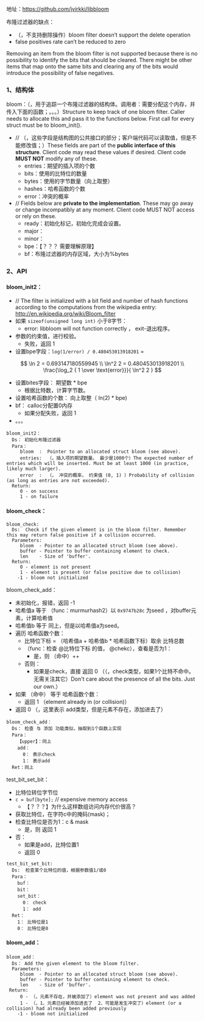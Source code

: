 地址：https://github.com/jvirkki/libbloom



布隆过滤器的缺点：

- （，不支持删除操作）bloom filter doesn’t support the delete operation
- false positives rate can’t be reduced to zero

Removing an item from the bloom filter is not supported because there is no possibility to identify the bits that should be cleared. There might be other items that map onto the same bits and clearing any of the bits would introduce the possibility of false negatives.





### 1、结构体

bloom：（，用于追踪一个布隆过滤器的结构体。调用者：需要分配这个内存，并传入下面的函数；。。。）Structure to keep track of one bloom filter.  Caller needs to allocate this and pass it to the functions below. First call for every struct must be to bloom_init().

- // （，这些字段是结构图的公共接口的部分；客户端代码可以读取值，但是不能修改值；）These fields are part of the **public interface of this structure**. Client code may read these values if desired. Client code **MUST NOT** modify any of these.
  - entries：期望的插入项的个数
  - bits：使用的比特位的数量
  - bytes：使用的字节数量（向上取整）
  - hashes：哈希函数的个数
  - error：冲突的概率
- // Fields below are **private to the implementation**. These may go away or change incompatibly at any moment. Client code MUST NOT access or rely on these.
  - ready：初始化标记，初始化完成会设置。
  - major：
  - minor：
  - bpe：【？？？ 需要理解原理】
  - bf：布隆过滤器的内存区域，大小为%bytes 



### 2、API

#### bloom_init2：

- // The filter is initialized with a bit field and number of hash functions according to the computations from the wikipedia entry:  http://en.wikipedia.org/wiki/Bloom_filter
- 如果 `sizeof(unsigned long int)` 小于8字节：
  - error: libbloom will not function correctly ， exit-退出程序。
- 参数的约束值，进行校验。
  - 失败，返回 1
- 设置bpe字段：`log(1/error) / 0.480453013918201`  = 

$$
\ln 2 = 0.693147180559945  \\
\ln^2 2 = 0.480453013918201 \\
\frac{\log_2  { 1 \over \text{error}}}{ \ln^2 2 }
$$

- 设置bites字段： 期望数 * bpe
  - 根据比特数，计算字节数。
- 设置哈希函数的个数： 向上取整（ ln(2) * bpe)
- bf： calloc分配置0内存
  - 如果分配失败，返回 1
- 。。。

```
bloom_init2：
  Ds： 初始化布隆过滤器
  Para：
     bloom  :  Pointer to an allocated struct bloom (see above).
     entries:  （，插入项的期望数量。 最少是1000个）The expected number of entries which will be inserted. Must be at least 1000 (in practice, likely much larger).
     error  :  （， 冲突的概率， 约束值 (0, 1) ）Probability of collision (as long as entries are not exceeded).
  Return:
     0 - on success
     1 - on failure
```





#### bloom_check：

```
bloom_check:
  Ds:  Check if the given element is in the bloom filter. Remember this may return false positive if a collision occurred.
  Parameters:
     bloom  - Pointer to an allocated struct bloom (see above).
     buffer - Pointer to buffer containing element to check.
     len    - Size of 'buffer'.
  Return:
     0 - element is not present
     1 - element is present (or false positive due to collision)
    -1 - bloom not initialized
```



bloom_check_add：

- 未初始化，报错，返回 -1
- 哈希值a  等于 （func：murmurhash2）以 `0x9747b28c` 为seed ，对buffer元素，计算哈希值
- 哈希值b  等于 同上，但是以哈希值a为seed。
- 遍历 哈希函数个数：
  - 比特位下标 = （哈希值a + 哈希值b *  哈希函数下标）取余  比特总数
  - （func：检查  @比特位下标 的值， @chekc），查看是否为1：
    - 是，则 （命中）++
  - 否则：
    - 如果是check，直接 返回 0   （（，check类型，如果1个比特不命中。无需关注其它）Don't care about the presence of all the bits. Just our own.）
- 如果 （命中） 等于 哈希函数个数：
  - 返回 1 （element already in (or collision)）
- 返回 0  （，这里表示 add类型，但是元素不存在，添加进去了）

```
bloom_check_add：
  Ds： 检查 与 添加 功能类似，抽取到1个函数上实现
  Para：
    【upper】：同上
    add：
      0： 表示check
      1： 表示add
  Ret：同上
```



test_bit_set_bit：

- 比特位转位字节位
- `c = buf[byte];`        // expensive memory access
  - 【？？？】为什么这样数组访问内存代价很高？
- 获取比特位，在字符c中的掩码(mask)；
- 检查比特位是否为1：c & mask
  - 是，则 返回 1
- 否：
  - 如果是add，比特位置1
  - 返回 0

```
test_bit_set_bit:
  Ds:  检查某个比特位的值，根据参数值1/或0
  Para：
    buf：
    bit：
    set_bit：
      0： check
      1： add
  Ret：
    1： 比特位是1
    0： 比特位是0
```



#### bloom_add：

```
bloom_add：
  Ds： Add the given element to the bloom filter.
  Parameters:
     bloom  - Pointer to an allocated struct bloom (see above).
     buffer - Pointer to buffer containing element to check.
     len    - Size of 'buffer'.
 Return:
     0 - （，元素不存在，并被添加了）element was not present and was added
     1 - （，1、元素已经被添加进去了  2、可能是发生冲突了）element (or a collision) had already been added previously
    -1 - bloom not initialized
```

